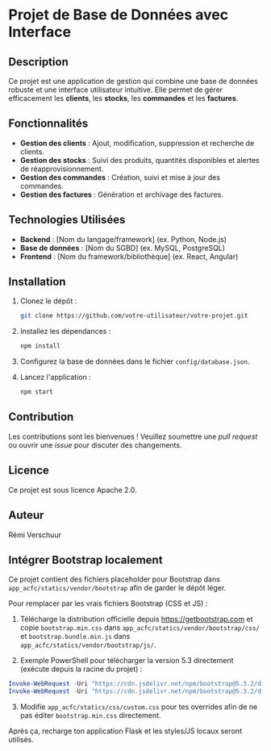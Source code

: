 # Projet de Base de Données avec Interface

## Description

Ce projet est une application de gestion qui combine une base de données robuste et une interface utilisateur intuitive. Elle permet de gérer efficacement les **clients**, les **stocks**, les **commandes** et les **factures**.

## Fonctionnalités

- **Gestion des clients** : Ajout, modification, suppression et recherche de clients.
- **Gestion des stocks** : Suivi des produits, quantités disponibles et alertes de réapprovisionnement.
- **Gestion des commandes** : Création, suivi et mise à jour des commandes.
- **Gestion des factures** : Génération et archivage des factures.

## Technologies Utilisées

- **Backend** : [Nom du langage/framework] (ex. Python, Node.js)
- **Base de données** : [Nom du SGBD] (ex. MySQL, PostgreSQL)
- **Frontend** : [Nom du framework/bibliothèque] (ex. React, Angular)

## Installation

1. Clonez le dépôt :

    ```bash
    git clone https://github.com/votre-utilisateur/votre-projet.git
    ```

2. Installez les dépendances :

    ```bash
    npm install
    ```

3. Configurez la base de données dans le fichier `config/database.json`.

4. Lancez l'application :

    ```bash
    npm start
    ```

## Contribution

Les contributions sont les bienvenues ! Veuillez soumettre une *pull request* ou ouvrir une *issue* pour discuter des changements.

## Licence

Ce projet est sous licence Apache 2.0.

## Auteur

Rémi Verschuur

## Intégrer Bootstrap localement

Ce projet contient des fichiers placeholder pour Bootstrap dans `app_acfc/statics/vendor/bootstrap` afin de garder le dépôt léger.

Pour remplacer par les vrais fichiers Bootstrap (CSS et JS) :

1. Télécharge la distribution officielle depuis https://getbootstrap.com et copie `bootstrap.min.css` dans `app_acfc/statics/vendor/bootstrap/css/` et `bootstrap.bundle.min.js` dans `app_acfc/statics/vendor/bootstrap/js/`.

2. Exemple PowerShell pour télécharger la version 5.3 directement (exécute depuis la racine du projet) :

```powershell
Invoke-WebRequest -Uri "https://cdn.jsdelivr.net/npm/bootstrap@5.3.2/dist/css/bootstrap.min.css" -OutFile "app_acfc/statics/vendor/bootstrap/css/bootstrap.min.css"
Invoke-WebRequest -Uri "https://cdn.jsdelivr.net/npm/bootstrap@5.3.2/dist/js/bootstrap.bundle.min.js" -OutFile "app_acfc/statics/vendor/bootstrap/js/bootstrap.bundle.min.js"
```

3. Modifie `app_acfc/statics/css/custom.css` pour tes overrides afin de ne pas éditer `bootstrap.min.css` directement.

Après ça, recharge ton application Flask et les styles/JS locaux seront utilisés.
